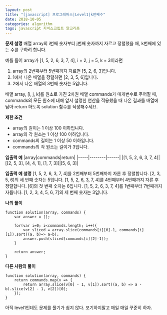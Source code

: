 ```yaml
---
layout: post
title: "[javascript] 프로그래머스|Level1|k번째수"
date: 2018-10-05
categories: algorithm
tags: javascript 자바스크립트 알고리즘
---
```


**문제 설명**
배열 array의 i번째 숫자부터 j번째 숫자까지 자르고 정렬했을 때, k번째에 있는 수를 구하려 합니다.

예를 들어 array가 [1, 5, 2, 6, 3, 7, 4], i = 2, j = 5, k = 3이라면

1. array의 2번째부터 5번째까지 자르면 [5, 2, 6, 3]입니다.
2. 1에서 나온 배열을 정렬하면 [2, 3, 5, 6]입니다.
3. 2에서 나온 배열의 3번째 숫자는 5입니다.

배열 array, [i, j, k]를 원소로 가진 2차원 배열 commands가 매개변수로 주어질 때, 
commands의 모든 원소에 대해 앞서 설명한 연산을 적용했을 때 나온 결과를 배열에 담아 return 하도록 solution 함수를 작성해주세요.

**제한 조건**
- array의 길이는 1 이상 100 이하입니다.
- array의 각 원소는 1 이상 100 이하입니다.
- commands의 길이는 1 이상 50 이하입니다.
- commands의 각 원소는 길이가 3입니다.

**입출력 예**
|array|commands|return|
|-----|--------|------|
|\[1, 5, 2, 6, 3, 7, 4]|\[\[2, 5, 3], \[4, 4, 1], \[1, 7, 3]]|\[5, 6, 3]|

**입출력 예 설명**
[1, 5, 2, 6, 3, 7, 4]를 2번째부터 5번째까지 자른 후 정렬합니다. [2, 3, 5, 6]의 세 번째 숫자는 5입니다.
[1, 5, 2, 6, 3, 7, 4]를 4번째부터 4번째까지 자른 후 정렬합니다. [6]의 첫 번째 숫자는 6입니다.
[1, 5, 2, 6, 3, 7, 4]를 1번째부터 7번째까지 자릅니다. [1, 2, 3, 4, 5, 6, 7]의 세 번째 숫자는 3입니다.

**나의 풀이**
~~~
function solution(array, commands) {
    var answer = [];
    
    for(var i=0; i<commands.length; i++){
        var sliced = array.slice(commands[i][0]-1, commands[i][1]).sort((a, b)=> a-b);
        answer.push(sliced[commands[i][2]-1]);
    }
    
    return answer;
}
~~~

**다른 사람의 풀이**
~~~
function solution(array, commands) {
    return commands.map(v => {
        return array.slice(v[0] - 1, v[1]).sort((a, b) => a - b).slice(v[2] - 1, v[2])[0];
    });
}
~~~
아직 level1인데도 문제를 풀기가 쉽지 않다. 포기하지말고 매일 매일 꾸준히 하자.
